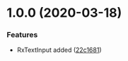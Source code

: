 # 1.0.0 (2020-03-18)


### Features

* RxTextInput added ([22c1681](https://github.com/roborox/focal-react-native/commit/22c16815b47151d528277ce743133e38cc5649cb))
